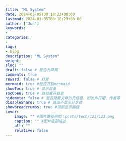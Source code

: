 ```yaml
---
title: "ML System"
date: 2024-03-05T00:18:23+08:00
lastmod: 2024-03-05T00:18:23+08:00
author: ["Jun"]
keywords: 
- 
categories: 
- 
tags: 
- blog
description: "ML System"
weight:
slug: ""
draft: false # 是否为草稿
comments: true
reward: false # 打赏
mermaid: true #是否开启mermaid
showToc: true # 显示目录
TocOpen: true # 自动展开目录
hidemeta: false # 是否隐藏文章的元信息，如发布日期、作者等
disableShare: true # 底部不显示分享栏
showbreadcrumbs: true #顶部显示路径
cover:
    image: "" #图片路径例如：posts/tech/123/123.png
    caption: "" #图片底部描述
    alt: ""
    relative: false
---
```


